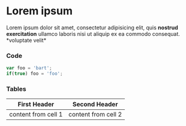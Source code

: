 # Lorem ipsum

Lorem ipsum dolor sit amet, consectetur adipisicing elit, quis **nostrud exercitation** ullamco laboris nisi ut aliquip ex ea commodo consequat. \*voluptate velit*

### Code

```javascript
var foo = 'bart';
if(true) foo = 'foo';
```

### Tables 
First Header | Second Header
-------------|--------------
content from cell 1 | content from cell 2
